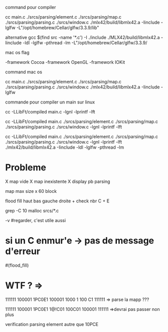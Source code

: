 command pour compiler

cc main.c ./srcs/parsing/element.c ./srcs/parsing/map.c ./srcs/parsing/parsing.c ./srcs/window.c ./mlx42/build/libmlx42.a -Iinclude -lglfw -L"/opt/homebrew/Cellar/glfw/3.3.9/lib"

alternative
gcc $(find src -name '*.c') -I ./include ./MLX42/build/libmlx42.a -Iinclude -ldl -lglfw -pthread -lm -L"/opt/homebrew/Cellar/glfw/3.3.9/

mac os flag

-framework Cocoa -framework OpenGL -framework IOKit

command mac os

cc main.c ./srcs/parsing/element.c ./srcs/parsing/map.c ./srcs/parsing/parsing.c ./srcs/window.c ./mlx42/build/libmlx42.a -Iinclude -lglfw

commande pour compiler un main sur linux

cc -LLibFt/compiled main.c -lgnl -lprintf -lft

cc -LLibFt/compiled main.c ./srcs/parsing/element.c ./srcs/parsing/map.c ./srcs/parsing/parsing.c ./srcs/window.c -lgnl -lprintf -lft

cc -LLibFt/compiled main.c ./srcs/parsing/element.c ./srcs/parsing/map.c ./srcs/parsing/parsing.c ./srcs/window.c -lgnl -lprintf -lft ./mlx42/build/libmlx42.a -Iinclude -ldl -lglfw -pthread -lm


# Probleme

X  map vide
X map inexistente
X  display pb parsing

   map max size x 60 block


flood fill 
haut bas gauche droite + check nbr C + E


grep -C 10 malloc srcs/*.c

-v #regarder, c'est utile aussi 


# si un C enmur'e -> pas de message d'erreur
#(flood_fill)


# WTF ? =>
111111
100001
1PC0E1
100001
1000 1
100 C1
111111 => parse la mapp ??? 

111111
100001
1PC0E1
1@!C01
100C01
100001
111111 =>devrai pas passer non plus

verification parsing element autre que 10PCE